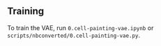 ## Training
To train the VAE, run `0.cell-painting-vae.ipynb` or `scripts/nbconverted/0.cell-painting-vae.py`.
